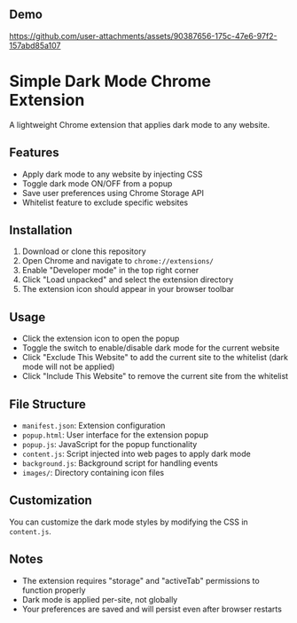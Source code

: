 ## Demo


https://github.com/user-attachments/assets/90387656-175c-47e6-97f2-157abd85a107


# Simple Dark Mode Chrome Extension

A lightweight Chrome extension that applies dark mode to any website.

## Features

- Apply dark mode to any website by injecting CSS
- Toggle dark mode ON/OFF from a popup
- Save user preferences using Chrome Storage API
- Whitelist feature to exclude specific websites

## Installation

1. Download or clone this repository
2. Open Chrome and navigate to `chrome://extensions/`
3. Enable "Developer mode" in the top right corner
4. Click "Load unpacked" and select the extension directory
5. The extension icon should appear in your browser toolbar

## Usage

- Click the extension icon to open the popup
- Toggle the switch to enable/disable dark mode for the current website
- Click "Exclude This Website" to add the current site to the whitelist (dark mode will not be applied)
- Click "Include This Website" to remove the current site from the whitelist

## File Structure

- `manifest.json`: Extension configuration
- `popup.html`: User interface for the extension popup
- `popup.js`: JavaScript for the popup functionality
- `content.js`: Script injected into web pages to apply dark mode
- `background.js`: Background script for handling events
- `images/`: Directory containing icon files

## Customization

You can customize the dark mode styles by modifying the CSS in `content.js`.

## Notes

- The extension requires "storage" and "activeTab" permissions to function properly
- Dark mode is applied per-site, not globally
- Your preferences are saved and will persist even after browser restarts


